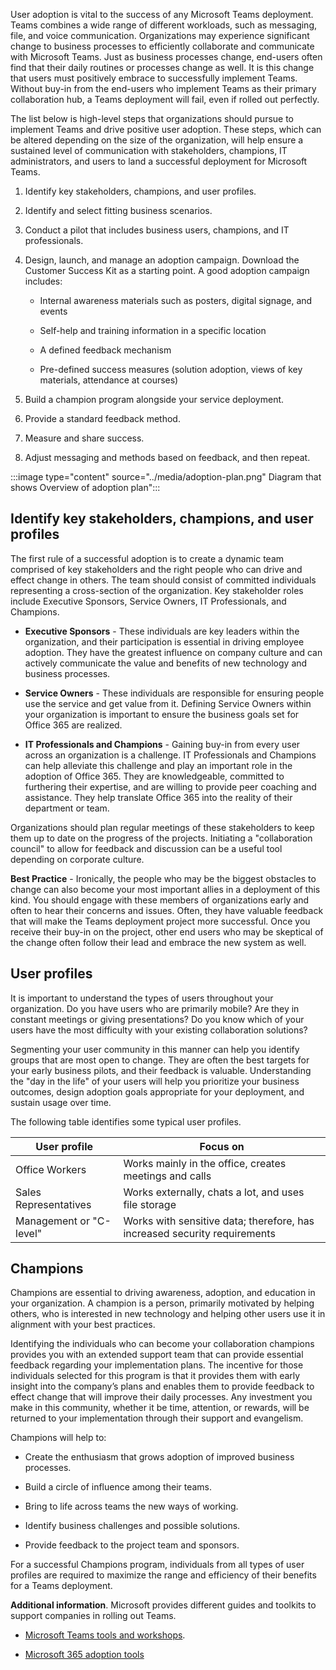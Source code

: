User adoption is vital to the success of any Microsoft Teams deployment. Teams combines a wide range of different workloads, such as messaging, file, and voice communication. Organizations may experience significant change to business processes to efficiently collaborate and communicate with Microsoft Teams. Just as business processes change, end-users often find that their daily routines or processes change as well. It is this change that users must positively embrace to successfully implement Teams. Without buy-in from the end-users who implement Teams as their primary collaboration hub, a Teams deployment will fail, even if rolled out perfectly.

The list below is high-level steps that organizations should pursue to implement Teams and drive positive user adoption. These steps, which can be altered depending on the size of the organization, will help ensure a sustained level of communication with stakeholders, champions, IT administrators, and users to land a successful deployment for Microsoft Teams.

1. Identify key stakeholders, champions, and user profiles.

2. Identify and select fitting business scenarios.

3. Conduct a pilot that includes business users, champions, and IT professionals.

4. Design, launch, and manage an adoption campaign. Download the Customer Success Kit as a starting point. A good adoption campaign includes:

	- Internal awareness materials such as posters, digital signage, and events

	- Self-help and training information in a specific location

	- A defined feedback mechanism

	- Pre-defined success measures (solution adoption, views of key materials, attendance at courses)

5. Build a champion program alongside your service deployment.

6. Provide a standard feedback method.

7. Measure and share success.

8. Adjust messaging and methods based on feedback, and then repeat.

:::image type="content" source="../media/adoption-plan.png" Diagram that shows Overview of adoption plan":::

## Identify key stakeholders, champions, and user profiles

The first rule of a successful adoption is to create a dynamic team comprised of key stakeholders and the right people who can drive and effect change in others. The team should consist of committed individuals representing a cross-section of the organization. Key stakeholder roles include Executive Sponsors, Service Owners, IT Professionals, and Champions.

- **Executive Sponsors** - These individuals are key leaders within the organization, and their participation is essential in driving employee adoption. They have the greatest influence on company culture and can actively communicate the value and benefits of new technology and business processes.

- **Service Owners** - These individuals are responsible for ensuring people use the service and get value from it. Defining Service Owners within your organization is important to ensure the business goals set for Office 365 are realized.

- **IT Professionals and Champions** - Gaining buy-in from every user across an organization is a challenge. IT Professionals and Champions can help alleviate this challenge and play an important role in the adoption of Office 365. They are knowledgeable, committed to furthering their expertise, and are willing to provide peer coaching and assistance. They help translate Office 365 into the reality of their department or team.

Organizations should plan regular meetings of these stakeholders to keep them up to date on the progress of the projects. Initiating a "collaboration council" to allow for feedback and discussion can be a useful tool depending on corporate culture.

**Best Practice** - Ironically, the people who may be the biggest obstacles to change can also become your most important allies in a deployment of this kind. You should engage with these members of organizations early and often to hear their concerns and issues. Often, they have valuable feedback that will make the Teams deployment project more successful. Once you receive their buy-in on the project, other end users who may be skeptical of the change often follow their lead and embrace the new system as well.

## User profiles

It is important to understand the types of users throughout your organization. Do you have users who are primarily mobile? Are they in constant meetings or giving presentations? Do you know which of your users have the most difficulty with your existing collaboration solutions? 

Segmenting your user community in this manner can help you identify groups that are most open to change. They are often the best targets for your early business pilots, and their feedback is valuable. Understanding the "day in the life" of your users will help you prioritize your business outcomes, design adoption goals appropriate for your deployment, and sustain usage over time.

The following table identifies some typical user profiles.

| **User profile**        | **Focus on**                                                              |
|-------------------------|---------------------------------------------------------------------------|
| Office Workers          | Works mainly in the office, creates meetings and calls                    |
| Sales Representatives   | Works externally, chats a lot, and uses file storage                      |
| Management or "C-level" | Works with sensitive data; therefore, has increased security requirements |

## Champions

Champions are essential to driving awareness, adoption, and education in your organization. A champion is a person, primarily motivated by helping others, who is interested in new technology and helping other users use it in alignment with your best practices. 

Identifying the individuals who can become your collaboration champions provides you with an extended support team that can provide essential feedback regarding your implementation plans. The incentive for those individuals selected for this program is that it provides them with early insight into the company’s plans and enables them to provide feedback to effect change that will improve their daily processes. Any investment you make in this community, whether it be time, attention, or rewards, will be returned to your implementation through their support and evangelism.

Champions will help to:

- Create the enthusiasm that grows adoption of improved business processes.

- Build a circle of influence among their teams.

- Bring to life across teams the new ways of working.

- Identify business challenges and possible solutions.

- Provide feedback to the project team and sponsors.

For a successful Champions program, individuals from all types of user profiles are required to maximize the range and efficiency of their benefits for a Teams deployment.

**Additional information**. Microsoft provides different guides and toolkits to support companies in rolling out Teams. 
- [Microsoft Teams tools and workshops](/MicrosoftTeams/planning-workshop-practical-guide?azure-portal=true).

- [Microsoft 365 adoption tools](https://adoption.microsoft.com/?azure-portal=true)